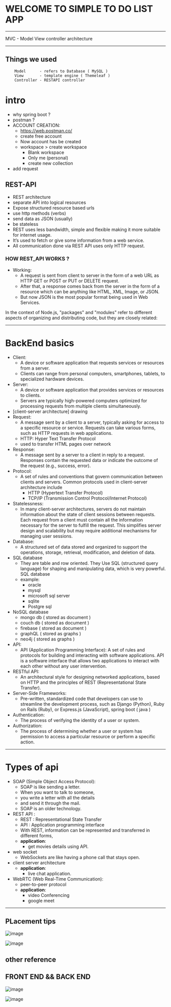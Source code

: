 # WELCOME TO SIMPLE TO DO LIST APP

---

MVC - Model View controller architecture

---

## Things we used

        Model      - refers to Database ( MySQL )
        View       - template engine ( Themeleaf )
        Controller - RESTAPI controller


# intro

- why spring boot ?
- postman ?
- ACCOUNT CREATION:
  - <https://web.postman.co/>
  - create free account
  - Now account has be created
  - workspace > create workspace
    - Blank workspace
    - Only me (personal)
    - create new collection
- add request

## REST-API

- REST architecture
- separate API into logical resources
- Expose structured resource based urls
- use http methods (verbs)
- send data as JSON (usually)
- be stateless
- REST uses less bandwidth, simple and flexible making it more suitable for internet usage.
- It’s used to fetch or give some information from a web service.
- All communication done via REST API uses only HTTP request.

### HOW REST_API WORKS ?

- Working:
  - A request is sent from client to server in the form of a web URL as HTTP GET or POST or PUT or DELETE request.
  - After that, a response comes back from the server in the form of a resource which can be anything like HTML, XML, Image, or JSON.
  - But now JSON is the most popular format being used in Web Services.

In the context of Node.js, "packages" and "modules" refer to different aspects of organizing and distributing code, but they are closely related:

---

# BackEnd basics

- Client:
  - A device or software application that requests services or resources from a server.
  - Clients can range from personal computers, smartphones, tablets, to specialized hardware devices.
- Server:
  - A device or software application that provides services or resources to clients.
  - Servers are typically high-powered computers optimized for processing requests from multiple clients simultaneously.
- [client-server architecture]
 drawing
- Request:
  - A message sent by a client to a server, typically asking for access to a specific resource or service. Requests can take various forms, such as HTTP requests in web applications.
  - HTTP: Hyper Text Transfer Protocol
  - used to transfer HTML pages over network
- Response:
  - A message sent by a server to a client in reply to a request. Responses contain the requested data or indicate the outcome of the request (e.g., success, error).
- Protocol:
  - A set of rules and conventions that govern communication between clients and servers. Common protocols used in client-server architecture include
    - HTTP (Hypertext Transfer Protocol)
    - TCP/IP (Transmission Control Protocol/Internet Protocol)
- Statelessness:
  - In many client-server architectures, servers do not maintain information about the state of client sessions between requests. Each request from a client must contain all the information necessary for the server to fulfill the request. This simplifies server design and scalability but may require additional mechanisms for managing user sessions.
- Database:
  - A structured set of data stored and organized to support the operations, storage, retrieval, modification, and deletion of data.
- SQL database
  - They are table and row oriented. They Use SQL (structured query language) for shaping and manipulating data, which is very powerful. SQL database
  - example:
    - oracle
    - mysql
    - microsoft sql server
    - sqlite
    - Postgre sql
- NoSQL database
  - mongo db ( stored as document )
  - couch db ( stored as document )
  - firebase ( stored as document )
  - graphQL  ( stored as graphs )
  - neo4j    ( stored as graphs )
- API:
  - API (Application Programming Interface): A set of rules and protocols for building and interacting with software applications.
 API is a software interface that allows two applications to interact with each other without any user intervention.
- RESTful API:
  - An architectural style for designing networked applications, based on HTTP and the principles of REST (Representational State Transfer).
- Server-Side Frameworks:
  - Pre-written, standardized code that developers can use to streamline the development process, such as Django (Python), Ruby on Rails (Ruby), or Express.js (JavaScript), spring boot ( java )
- Authentication:
  - The process of verifying the identity of a user or system.
- Authorization:
  - The process of determining whether a user or system has permission to access a particular resource or perform a specific action.

---

# Types of api

- SOAP (Simple Object Access Protocol):
  - SOAP is like sending a letter.
  - When you want to talk to someone,
  - you write a letter with all the details
  - and send it through the mail.
  - SOAP is an older technology.
- REST API :
  - REST : Representational State Transfer
  - API  : Application programming interface
  - With REST, information can be represented and transferred in different forms,
  - **application**:
    - get movies details using API.
- web socket
  - WebSockets are like having a phone call that stays open.
- client server architecture
  - **application**:
    - live chat application.
- WebRTC (Web Real-Time Communication):
  - peer-to-peer protocol
  - **application**:
    - video Conferencing
    - google meet

---



## PLacement tips

![image](https://github.com/user-attachments/assets/d0d47705-90c2-4a02-8777-d55a80ff81a5)

![image](https://github.com/user-attachments/assets/bdf40a34-919c-4d9b-9c49-d7829fdbd1a2)

## other reference
## FRONT END && BACK END 

![image](https://github.com/user-attachments/assets/ff23e34c-f4f4-4d6c-944d-d54896e8a9c8)

![image](https://github.com/user-attachments/assets/0808265f-0a15-4773-8724-792c15871b64)



